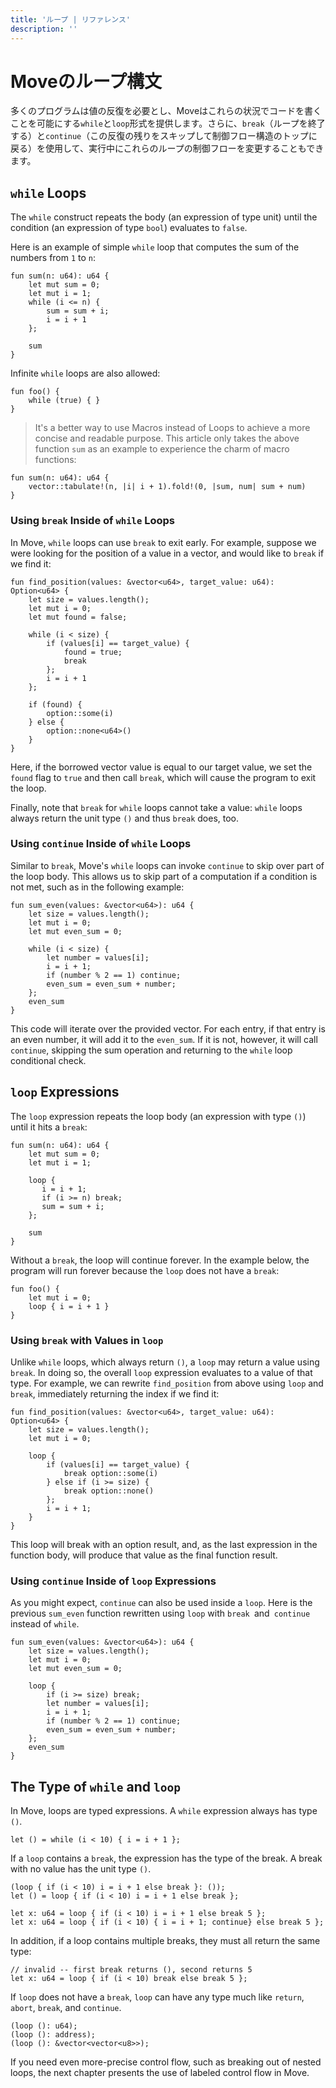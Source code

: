 ```yaml
---
title: 'ループ | リファレンス'
description: ''
---
```


# Moveのループ構文

多くのプログラムは値の反復を必要とし、Moveはこれらの状況でコードを書くことを可能にする`while`と`loop`形式を提供します。さらに、`break`（ループを終了する）と`continue`（この反復の残りをスキップして制御フロー構造のトップに戻る）を使用して、実行中にこれらのループの制御フローを変更することもできます。

## `while` Loops

The `while` construct repeats the body (an expression of type unit) until the condition (an
expression of type `bool`) evaluates to `false`.

Here is an example of simple `while` loop that computes the sum of the numbers from `1` to `n`:

```move
fun sum(n: u64): u64 {
    let mut sum = 0;
    let mut i = 1;
    while (i <= n) {
        sum = sum + i;
        i = i + 1
    };

    sum
}
```

Infinite `while` loops are also allowed:

```move
fun foo() {
    while (true) { }
}
```

> It's a better way to use Macros instead of Loops to achieve a more concise and readable purpose.
> This article only takes the above function `sum` as an example to experience the charm of macro functions:
```move
fun sum(n: u64): u64 {
    vector::tabulate!(n, |i| i + 1).fold!(0, |sum, num| sum + num)
}
```

### Using `break` Inside of `while` Loops

In Move, `while` loops can use `break` to exit early. For example, suppose we were looking for the
position of a value in a vector, and would like to `break` if we find it:

```move
fun find_position(values: &vector<u64>, target_value: u64): Option<u64> {
    let size = values.length();
    let mut i = 0;
    let mut found = false;

    while (i < size) {
        if (values[i] == target_value) {
            found = true;
            break
        };
        i = i + 1
    };

    if (found) {
        option::some(i)
    } else {
        option::none<u64>()
    }
}
```

Here, if the borrowed vector value is equal to our target value, we set the `found` flag to `true`
and then call `break`, which will cause the program to exit the loop.

Finally, note that `break` for `while` loops cannot take a value: `while` loops always return the
unit type `()` and thus `break` does, too.

### Using `continue` Inside of `while` Loops

Similar to `break`, Move's `while` loops can invoke `continue` to skip over part of the loop body.
This allows us to skip part of a computation if a condition is not met, such as in the following
example:

```move
fun sum_even(values: &vector<u64>): u64 {
    let size = values.length();
    let mut i = 0;
    let mut even_sum = 0;

    while (i < size) {
        let number = values[i];
        i = i + 1;
        if (number % 2 == 1) continue;
        even_sum = even_sum + number;
    };
    even_sum
}
```

This code will iterate over the provided vector. For each entry, if that entry is an even number, it
will add it to the `even_sum`. If it is not, however, it will call `continue`, skipping the sum
operation and returning to the `while` loop conditional check.

## `loop` Expressions

The `loop` expression repeats the loop body (an expression with type `()`) until it hits a `break`:

```move
fun sum(n: u64): u64 {
    let mut sum = 0;
    let mut i = 1;

    loop {
       i = i + 1;
       if (i >= n) break;
       sum = sum + i;
    };

    sum
}
```

Without a `break`, the loop will continue forever. In the example below, the program will run
forever because the `loop` does not have a `break`:

```move
fun foo() {
    let mut i = 0;
    loop { i = i + 1 }
}
```

### Using `break` with Values in `loop`

Unlike `while` loops, which always return `()`, a `loop` may return a value using `break`. In doing
so, the overall `loop` expression evaluates to a value of that type. For example, we can rewrite
`find_position` from above using `loop` and `break`, immediately returning the index if we find it:

```move
fun find_position(values: &vector<u64>, target_value: u64): Option<u64> {
    let size = values.length();
    let mut i = 0;

    loop {
        if (values[i] == target_value) {
            break option::some(i)
        } else if (i >= size) {
            break option::none()
        };
        i = i + 1;
    }
}
```

This loop will break with an option result, and, as the last expression in the function body, will
produce that value as the final function result.

### Using `continue` Inside of `loop` Expressions

As you might expect, `continue` can also be used inside a `loop`. Here is the previous `sum_even`
function rewritten using `loop` with `break `and` continue` instead of `while`.

```move
fun sum_even(values: &vector<u64>): u64 {
    let size = values.length();
    let mut i = 0;
    let mut even_sum = 0;

    loop {
        if (i >= size) break;
        let number = values[i];
        i = i + 1;
        if (number % 2 == 1) continue;
        even_sum = even_sum + number;
    };
    even_sum
}
```

## The Type of `while` and `loop`

In Move, loops are typed expressions. A `while` expression always has type `()`.

```move
let () = while (i < 10) { i = i + 1 };
```

If a `loop` contains a `break`, the expression has the type of the break. A break with no value has
the unit type `()`.

```move
(loop { if (i < 10) i = i + 1 else break }: ());
let () = loop { if (i < 10) i = i + 1 else break };

let x: u64 = loop { if (i < 10) i = i + 1 else break 5 };
let x: u64 = loop { if (i < 10) { i = i + 1; continue} else break 5 };
```

In addition, if a loop contains multiple breaks, they must all return the same type:

```move
// invalid -- first break returns (), second returns 5
let x: u64 = loop { if (i < 10) break else break 5 };
```

If `loop` does not have a `break`, `loop` can have any type much like `return`, `abort`, `break`,
and `continue`.

```move
(loop (): u64);
(loop (): address);
(loop (): &vector<vector<u8>>);
```

If you need even more-precise control flow, such as breaking out of nested loops, the next chapter
presents the use of labeled control flow in Move.
